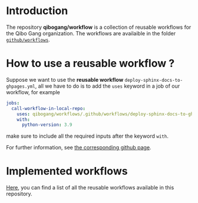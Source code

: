 # Introduction

The repository **qibogang/workflow** is a collection of reusable workflows for the Qibo Gang organization. The workflows are availaible in the folder [`github/workflows`](./.github/workflows/).

How to use a reusable workflow ?
================================

Suppose we want to use the **reusable workflow** `deploy-sphinx-docs-to-ghpages.yml`, all we have to do is to add the `uses` keyword in a job of our workflow, for example 

```yaml
jobs:
  call-workflow-in-local-repo:
    uses: qibogang/workflows/.github/workflows/deploy-sphinx-docs-to-ghpages.yml@main
    with:
      python-version: 3.9
```

make sure to include all the required inputs after the keyword `with`. 

For further information, see [the corresponding github page](https://docs.github.com/en/actions/using-workflows/reusing-workflows). 

Implemented workflows 
=====================

[Here](./summary.md), you can find a list of all the reusable workflows available in this repository.